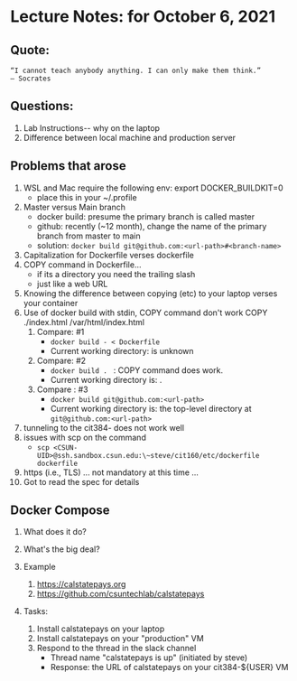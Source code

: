 # Lecture Notes: for October 6, 2021 

## Quote:
   ```
   “I cannot teach anybody anything. I can only make them think.”
   ― Socrates
   ```

## Questions:
   1. Lab Instructions-- why on the laptop
   1. Difference between local machine and production server

## Problems that arose
   1. WSL and Mac require the following env: export DOCKER_BUILDKIT=0
      - place this in your \~/.profile
   1. Master versus Main branch
      - docker build: presume the primary branch is called master
      - github: recently (\~12 month), change the name of the primary branch from master to main
      - solution: ``docker build git@github.com:<url-path>#<branch-name>``
   1. Capitalization for Dockerfile verses dockerfile 
   1. COPY command in Dockerfile... 
      - if its a directory you need the trailing slash
      - just like a web URL
   1. Knowing the difference between copying (etc) to your laptop verses your container
   1. Use of docker build with stdin, COPY command don't work COPY ./index.html /var/html/index.html
      1. Compare: #1
         - ``docker build - < Dockerfile`` 
         - Current working directory: is unknown
      1. Compare: #2
         - ``docker build . `` : COPY command does work.
         - Current working directory is: .
      1. Compare : #3
         - ``docker build git@github.com:<url-path>`` 
         - Current working directory is: the top-level directory at ``git@github.com:<url-path>``
   1. tunneling to the cit384-  does not work well
   1. issues with scp on the command
      - ``scp <CSUN-UID>@ssh.sandbox.csun.edu:\~steve/cit160/etc/dockerfile dockerfile``
   1. https (i.e., TLS) ... not mandatory at this time ...
   1. Got to read the spec for details

## Docker Compose
   1. What does it do?

   
   1. What's the big deal?


   1. Example
      1. https://calstatepays.org
      1. https://github.com/csuntechlab/calstatepays
   1. Tasks:
      1. Install calstatepays on your laptop
      1. Install calstatepays on your "production" VM
      1. Respond to the thread in the slack channel
         - Thread name "calstatepays is up"  (initiated by steve)
         - Response:  the URL of calstatepays on your cit384-${USER} VM

